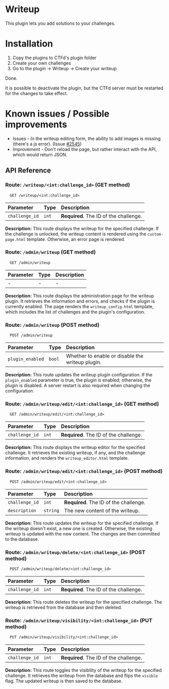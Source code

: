 # Writeup

This plugin lets you add solutions to your challenges.

# Installation

1. Copy the plugins to CTFd's plugin folder
2. Create your own challenges
3. Go to the plugin -> Writeup -> Create your writeup

Done.

It is possible to deactivate the plugin, but the CTFd server must be restarted for the changes to take effect.

# Known issues / Possible improvements

- Issues - In the writeup editing form, the ability to add images is missing (there's a js error). (Issue [#2545](https://github.com/CTFd/CTFd/issues/2545))
- Improvement - Don't reload the page, but rather interact with the API, which would return JSON.

## API Reference

### Route: `/writeup/<int:challenge_id>` (GET method)

```http
  GET /writeup/<int:challenge_id>
```

| Parameter      | Type  | Description                            |
| :------------- | :---- | :------------------------------------- |
| `challenge_id` | `int` | **Required**. The ID of the challenge. |

**Description:**
This route displays the writeup for the specified challenge. If the challenge is unlocked, the writeup content is rendered using the `custom-page.html` template. Otherwise, an error page is rendered.

### Route: `/admin/writeup` (GET method)

```http
  GET /admin/writeup
```

| Parameter | Type | Description |
| :-------- | :--- | :---------- |
| -         | -    | -           |

**Description:**
This route displays the administration page for the writeup plugin. It retrieves the information and errors, and checks if the plugin is currently enabled. The page renders the `writeup_config.html` template, which includes the list of challenges and the plugin's configuration.

### Route: `/admin/writeup` (POST method)

```http
  POST /admin/writeup
```

| Parameter        | Type   | Description                                      |
| :--------------- | :----- | :----------------------------------------------- |
| `plugin_enabled` | `bool` | Whether to enable or disable the writeup plugin. |

**Description:**
This route updates the writeup plugin configuration. If the `plugin_enabled` parameter is true, the plugin is enabled; otherwise, the plugin is disabled. A server restart is also required when changing the configuration.

### Route: `/admin/writeup/edit/<int:challenge_id>` (GET method)

```http
  GET /admin/writeup/edit/<int:challenge_id>
```

| Parameter      | Type  | Description                            |
| :------------- | :---- | :------------------------------------- |
| `challenge_id` | `int` | **Required**. The ID of the challenge. |

**Description:**
This route displays the writeup editor for the specified challenge. It retrieves the existing writeup, if any, and the challenge information, and renders the `writeup_editor.html` template.

### Route: `/admin/writeup/edit/<int:challenge_id>` (POST method)

```http
  POST /admin/writeup/edit/<int:challenge_id>
```

| Parameter      | Type     | Description                            |
| :------------- | :------- | :------------------------------------- |
| `challenge_id` | `int`    | **Required**. The ID of the challenge. |
| `description`  | `string` | The new content of the writeup.        |

**Description:**
This route updates the writeup for the specified challenge. If the writeup doesn't exist, a new one is created. Otherwise, the existing writeup is updated with the new content. The changes are then committed to the database.

### Route: `/admin/writeup/delete/<int:challenge_id>` (POST method)

```http
  POST /admin/writeup/delete/<int:challenge_id>
```

| Parameter      | Type  | Description                            |
| :------------- | :---- | :------------------------------------- |
| `challenge_id` | `int` | **Required**. The ID of the challenge. |

**Description:**
This route deletes the writeup for the specified challenge. The writeup is retrieved from the database and then deleted.

### Route: `/admin/writeup/visibility/<int:challenge_id>` (PUT method)

```http
  PUT /admin/writeup/visibility/<int:challenge_id>
```

| Parameter      | Type  | Description                            |
| :------------- | :---- | :------------------------------------- |
| `challenge_id` | `int` | **Required**. The ID of the challenge. |

**Description:**
This route toggles the visibility of the writeup for the specified challenge. It retrieves the writeup from the database and flips the `visible` flag. The updated writeup is then saved to the database.

